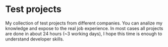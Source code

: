 # Test projects
My collection of test projects from different companies. You can analize my knowledge and expose to the real job experience. In most cases all projects are done in about 24 hours (~3 working days), I hope this time is enough to understand developer skills.